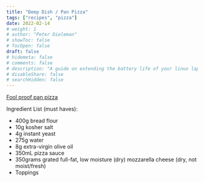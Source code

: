 ```yaml
---
title: "Deep Dish / Pan Pizza"
tags: ["recipes", "pizza"]
date: 2022-02-14
# weight: 1
# author: "Peter Dieleman"
# showToc: false
# TocOpen: false
draft: false
# hidemeta: false
# comments: false
# description: "A guide on extending the battery life of your linux laptop"
# disableShare: false
# searchHidden: false
---
```


[Fool proof pan pizza](https://www.seriouseats.com/foolproof-pan-pizza-recipe)

Ingredient List (must haves):

- 400g bread flour
- 10g kosher salt
- 4g instant yeast
- 275g water
- 8g extra-virgin olive oil
- 350mL pizza sauce
- 350grams grated full-fat, low moisture (dry) mozzarella cheese (dry, not moist/fresh)
- Toppings
        